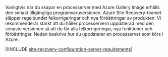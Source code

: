 
Vanligtvis när du skapar en processerver med Azure Gallery Image erhålls den senast tillgängliga programvaruversionen. Azure Site Recovery-teamet släpper regelbundet felkorrigeringar och nya förbättringar av produkten. Vi rekommenderar starkt att du håller processervern uppdaterad med den senaste versionen så att du får alla felkorrigeringar, nya funktioner och förbättringar. Nedan beskrivs hur du uppdaterar en processerver som körs i Azure.

[!INCLUDE [site-recovery-configuration-server-requirements](site-recovery-vmware-upgrade-process-server-internal.md)]


<!--HONumber=Feb17_HO4-->


